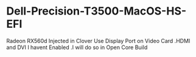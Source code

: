 # Dell-Precision-T3500-MacOS-HS-EFI
Radeon RX560d Injected in Clover 
Use Display Port on Video Card .HDMI and DVI I havent Enabled .I will do so in Open Core Build 
